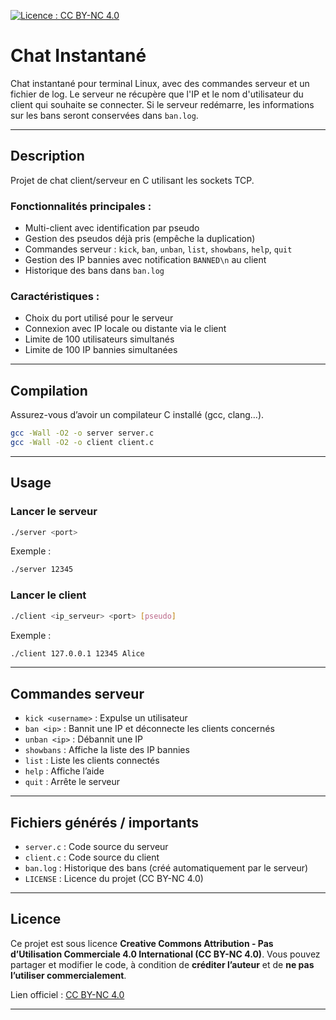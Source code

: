[![Licence : CC BY-NC 4.0](https://img.shields.io/badge/Licence-CC%20BY--NC%204.0-lightgrey.svg)](https://creativecommons.org/licenses/by-nc/4.0/)

# Chat Instantané

Chat instantané pour terminal Linux, avec des commandes serveur et un fichier de log.
Le serveur ne récupère que l'IP et le nom d'utilisateur du client qui souhaite se connecter.
Si le serveur redémarre, les informations sur les bans seront conservées dans `ban.log`.

---

## Description

Projet de chat client/serveur en C utilisant les sockets TCP.

### Fonctionnalités principales :

* Multi-client avec identification par pseudo
* Gestion des pseudos déjà pris (empêche la duplication)
* Commandes serveur : `kick`, `ban`, `unban`, `list`, `showbans`, `help`, `quit`
* Gestion des IP bannies avec notification `BANNED\n` au client
* Historique des bans dans `ban.log`

### Caractéristiques :

* Choix du port utilisé pour le serveur
* Connexion avec IP locale ou distante via le client
* Limite de 100 utilisateurs simultanés
* Limite de 100 IP bannies simultanées

---

## Compilation

Assurez-vous d’avoir un compilateur C installé (gcc, clang…).

```bash
gcc -Wall -O2 -o server server.c
gcc -Wall -O2 -o client client.c
```

---

## Usage

### Lancer le serveur

```bash
./server <port>
```

Exemple :

```bash
./server 12345
```

### Lancer le client

```bash
./client <ip_serveur> <port> [pseudo]
```

Exemple :

```bash
./client 127.0.0.1 12345 Alice
```

---

## Commandes serveur

* `kick <username>` : Expulse un utilisateur
* `ban <ip>` : Bannit une IP et déconnecte les clients concernés
* `unban <ip>` : Débannit une IP
* `showbans` : Affiche la liste des IP bannies
* `list` : Liste les clients connectés
* `help` : Affiche l’aide
* `quit` : Arrête le serveur

---

## Fichiers générés / importants

* `server.c` : Code source du serveur
* `client.c` : Code source du client
* `ban.log` : Historique des bans (créé automatiquement par le serveur)
* `LICENSE` : Licence du projet (CC BY-NC 4.0)

---

## Licence

Ce projet est sous licence **Creative Commons Attribution - Pas d’Utilisation Commerciale 4.0 International (CC BY-NC 4.0)**.
Vous pouvez partager et modifier le code, à condition de **créditer l’auteur** et de **ne pas l’utiliser commercialement**.

Lien officiel : [CC BY-NC 4.0](https://creativecommons.org/licenses/by-nc/4.0/)

---
